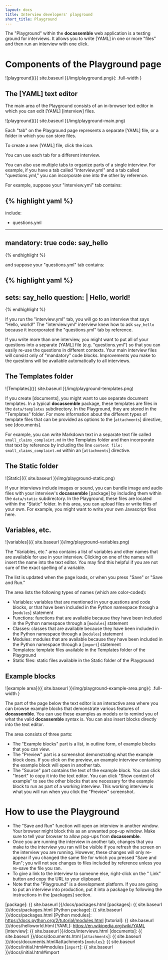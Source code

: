 ```yaml
---
layout: docs
title: Interview developers' playground
short_title: Playground
---
```


The "Playground" within the **docassemble** web application is a
testing ground for interviews.  It allows you to write [YAML] in one
or more "files" and then run an interview with one click.

# Components of the Playground page

![playground]({{ site.baseurl }}/img/playground.png){: .full-width }

## The [YAML] text editor

The main area of the Playground consists of an in-browser text editor
in which you can edit [YAML] [interview] files.

![playground]({{ site.baseurl }}/img/playground-main.png)

Each "tab" on the Playground page represents a separate [YAML] file,
or a folder in which you can store files.

To create a new [YAML] file, click the <i class="glyphicon
glyphicon-plus-sign" aria-hidden="true"></i> icon.

You can use each tab for a different interview.

You can also use multiple tabs to organize parts of a single
interview.  For example, if you have a tab called "interview.yml" and a tab
called "questions.yml," you can incorporate one into the other by
reference.

For example, suppose your "interview.yml" tab contains:

{% highlight yaml %}
---
include:
  - questions.yml
---
mandatory: true
code:
  say_hello
---
{% endhighlight %}

and suppose your "questions.yml" tab contains:

{% highlight yaml %}
---
sets: say_hello
question: |
  Hello, world!
---
{% endhighlight %}

If you run the "interview.yml" tab, you will go to an interview that says
"Hello, world!"  The "interview.yml" interview knew how to ask `say_hello`
because it incorporated the "questions.yml" tab by reference.

If you write more than one interview, you might want to put all of
your questions into a separate [YAML] file (e.g. "questions.yml") so
that you can easily re-use the questions in different contexts.  Your
main interview files will consist only of "mandatory" code blocks.
Improvements you make to the questions will be available automatically
to all interviews.

## The Templates folder

![Templates]({{ site.baseurl }}/img/playground-templates.png)

If you create [documents], you might want to use separate document
templates.  In a typical **docassemble** package, these templates are
files in the `data/templates` subdirectory.  In the Playground, they
are stored in the "Templates" folder.  For more information about the
different types of template files that can be provided as options to
the [`attachments`] directive, see [documents].

For example, you can write Markdown text in a separate text file
called `small_claims_complaint.md` in the Templates folder and then
incorporate that text by reference by including the line `content
file: small_claims_complaint.md` within an [`attachments`] directive.

## The Static folder

![Static]({{ site.baseurl }}/img/playground-static.png)

If your interviews include images or sound, you can bundle image and
audio files with your interview's **docassemble** [package] by
including them within the `data/static` subdirectory.  In the
Playground, these files are located within the "Static" folder.  In
this area, you can upload files or write files of your own.  For
example, you might want to write your own Javascript files here.

## Variables, etc.

![variables]({{ site.baseurl }}/img/playground-variables.png)

The "Variables, etc." area contains a list of variables and other
names that are available for use in your interview.  Clicking on one
of the names will insert the name into the text editor.  You may find
this helpful if you are not sure of the exact spelling of a variable.

The list is updated when the page loads, or when you press "Save" or "Save
and Run."

The area lists the following types of names (which are color-coded):

* Variables: variables that are mentioned in your questions and code
  blocks, or that have been included in the Python namespace through a
  [`modules`] statement
* Functions: functions that are available because they have been
  included in the Python namespace through a [`modules`] statement
* Classes: classes that are available because they have been
  included in the Python namespace through a [`modules`] statement
* Modules: modules that are available because they have been included
  in the Python namespace through a [`import`] statement
* Templates: template files available in the Templates folder of the Playground
* Static files: static files available in the Static folder of the Playground

## Example blocks

![example area]({{ site.baseurl }}/img/playground-example-area.png){: .full-width }

The part of the page below the text editor is an interactive area where
you can browse example blocks that demonstrate various features of
**docassemble**.  You can use these examples as models or to remind
you of what the valid **docassemble** syntax is.  You can also insert blocks
directly into the text editor.

The area consists of three parts:

* The "Example blocks" part is a list, in outline form, of example
blocks that you can view.
* The "Preview" part is a screenshot demonstrating what the example
block does.  If you click on the preview, an example interview
containing the example block will open in another tab.
* The "Source" part contains the text of the example block.  You can
click "Insert" to copy it into the text editor.  You can click "Show
context of example" to see the other blocks that are necessary for the
example block to run as part of a working interview.  This working
interview is what you will run when you click the "Preview"
screenshot.

# How to use the Playground

* The "Save and Run" function will open an interview in another window.  Your
  browser might block this as an unwanted pop-up window.  Make sure to
  tell your browser to allow pop-ups from **docassemble**.
* Once you are running the interview in another tab, changes that you
  make to the interview you ran will be visible if you refresh the
  screen on the interview you are running.  However, these changes
  will only re-appear if you changed the same file for which you
  pressed "Save and Run"; you will not see changes to files included
  by reference unless you re-save the file you ran.
* To give a link to the interview to someone else, right-click on the
  "<i class="glyphicon glyphicon-link" aria-hidden="true"></i> Link"
  button and copy the URL to your clipboard.
* Note that the "Playground" is a development platform.  If you are
  going to put an interview into production, put it into a package by
  following the instructions in the [packages] section.

[package]: {{ site.baseurl }}/docs/packages.html
[packages]: {{ site.baseurl }}/docs/packages.html
[Python package]: {{ site.baseurl }}/docs/packages.html
[Python modules]: https://docs.python.org/2/tutorial/modules.html
[tutorial]: {{ site.baseurl }}/docs/helloworld.html
[YAML]: https://en.wikipedia.org/wiki/YAML
[interview]: {{ site.baseurl }}/docs/interviews.html
[documents]: {{ site.baseurl }}/docs/documents.html
[`attachments`]: {{ site.baseurl }}/docs/documents.html#attachments
[`modules`]: {{ site.baseurl }}/docs/initial.html#modules
[`import`]: {{ site.baseurl }}/docs/initial.html#import
